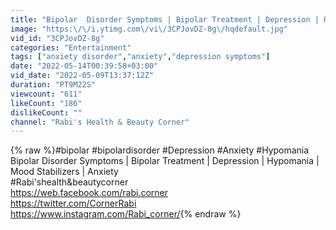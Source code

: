 ```yaml
---
title: "Bipolar  Disorder Symptoms | Bipolar Treatment | Depression | Hypomania | Mood Stabilizers | Anxiety"
image: "https:\/\/i.ytimg.com\/vi\/3CPJovDZ-8g\/hqdefault.jpg"
vid_id: "3CPJovDZ-8g"
categories: "Entertainment"
tags: ["anxiety disorder","anxiety","depression symptoms"]
date: "2022-05-14T00:39:58+03:00"
vid_date: "2022-05-09T13:37:12Z"
duration: "PT9M22S"
viewcount: "611"
likeCount: "186"
dislikeCount: ""
channel: "Rabi's Health & Beauty Corner"
---
```

{% raw %}#bipolar #bipolardisorder #Depression #Anxiety #Hypomania<br />Bipolar  Disorder Symptoms | Bipolar Treatment | Depression | Hypomania | Mood Stabilizers | Anxiety<br />#Rabi'shealth&amp;beautycorner<br /><a rel="nofollow" target="blank" href="https://web.facebook.com/rabi.corner">https://web.facebook.com/rabi.corner</a><br /><a rel="nofollow" target="blank" href="https://twitter.com/CornerRabi">https://twitter.com/CornerRabi</a><br /><a rel="nofollow" target="blank" href="https://www.instagram.com/Rabi_corner/">https://www.instagram.com/Rabi_corner/</a>{% endraw %}

